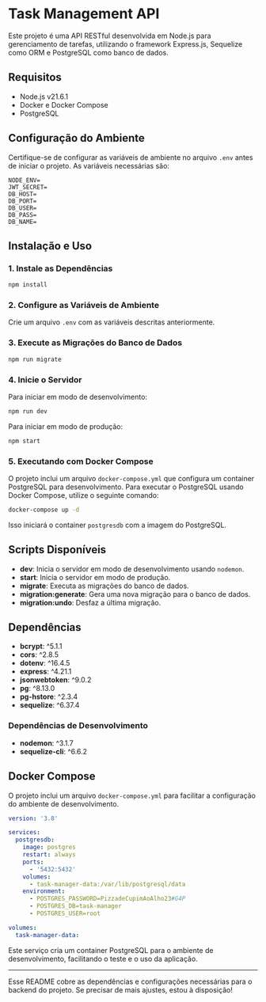 # Task Management API

Este projeto é uma API RESTful desenvolvida em Node.js para gerenciamento de tarefas, utilizando o framework Express.js, Sequelize como ORM e PostgreSQL como banco de dados.

## Requisitos

- Node.js v21.6.1
- Docker e Docker Compose
- PostgreSQL

## Configuração do Ambiente

Certifique-se de configurar as variáveis de ambiente no arquivo `.env` antes de iniciar o projeto. As variáveis necessárias são:

```
NODE_ENV=
JWT_SECRET=
DB_HOST=
DB_PORT=
DB_USER=
DB_PASS=
DB_NAME=
```

## Instalação e Uso

### 1. Instale as Dependências

```sh
npm install
```

### 2. Configure as Variáveis de Ambiente

Crie um arquivo `.env` com as variáveis descritas anteriormente.

### 3. Execute as Migrações do Banco de Dados

```sh
npm run migrate
```

### 4. Inicie o Servidor

Para iniciar em modo de desenvolvimento:

```sh
npm run dev
```

Para iniciar em modo de produção:

```sh
npm start
```

### 5. Executando com Docker Compose

O projeto inclui um arquivo `docker-compose.yml` que configura um container PostgreSQL para desenvolvimento. Para executar o PostgreSQL usando Docker Compose, utilize o seguinte comando:

```sh
docker-compose up -d
```

Isso iniciará o container `postgresdb` com a imagem do PostgreSQL.

## Scripts Disponíveis

- **dev**: Inicia o servidor em modo de desenvolvimento usando `nodemon`.
- **start**: Inicia o servidor em modo de produção.
- **migrate**: Executa as migrações do banco de dados.
- **migration:generate**: Gera uma nova migração para o banco de dados.
- **migration:undo**: Desfaz a última migração.

## Dependências

- **bcrypt**: ^5.1.1
- **cors**: ^2.8.5
- **dotenv**: ^16.4.5
- **express**: ^4.21.1
- **jsonwebtoken**: ^9.0.2
- **pg**: ^8.13.0
- **pg-hstore**: ^2.3.4
- **sequelize**: ^6.37.4

### Dependências de Desenvolvimento

- **nodemon**: ^3.1.7
- **sequelize-cli**: ^6.6.2

## Docker Compose

O projeto inclui um arquivo `docker-compose.yml` para facilitar a configuração do ambiente de desenvolvimento.

```yaml
version: '3.8'

services:
  postgresdb:
    image: postgres
    restart: always
    ports:
      - '5432:5432'
    volumes:
      - task-manager-data:/var/lib/postgresql/data
    environment:
      - POSTGRES_PASSWORD=PizzadeCupimAoAlho23#G4P
      - POSTGRES_DB=task-manager
      - POSTGRES_USER=root

volumes:
  task-manager-data:
```

Este serviço cria um container PostgreSQL para o ambiente de desenvolvimento, facilitando o teste e o uso da aplicação.

--- 

Esse README cobre as dependências e configurações necessárias para o backend do projeto. Se precisar de mais ajustes, estou à disposição!
